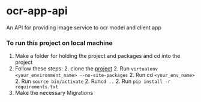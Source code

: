 # ocr-app-api
An API for providing image service to ocr model and client app

### To run this project on local machine
1. Make a folder for holding the project and packages and cd into the project
2. Follow these steps:
    2. clone the [project](https://github.com/vinaykornapalli/ocr-app-api.git)
    2. Run ```virtualenv <your_environment_name> --no-site-packages```
    2. Run cd ```<your_env_name>```
    2. Run ```source bin/activate```
    2. Run```cd ..```
    2. Run ```pip install -r requirements.txt```  
3. Make the necessary Migrations
